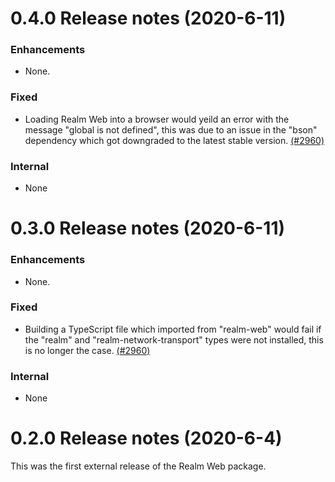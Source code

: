 0.4.0 Release notes (2020-6-11)
=============================================================

### Enhancements
* None.

### Fixed
* Loading Realm Web into a browser would yeild an error with the message "global is not defined", this was due to an issue in the "bson" dependency which got downgraded to the latest stable version. [(#2960)](https://github.com/realm/realm-js/pull/2960)

### Internal
* None

0.3.0 Release notes (2020-6-11)
=============================================================

### Enhancements
* None.

### Fixed
* Building a TypeScript file which imported from "realm-web" would fail if the "realm" and "realm-network-transport" types were not installed, this is no longer the case. [(#2960)](https://github.com/realm/realm-js/pull/2960)

### Internal
* None

0.2.0 Release notes (2020-6-4)
=============================================================

This was the first external release of the Realm Web package.
